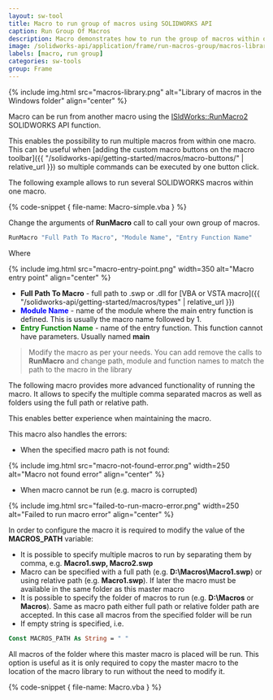```yaml
---
layout: sw-tool
title: Macro to run group of macros using SOLIDWORKS API
caption: Run Group Of Macros
description: Macro demonstrates how to run the group of macros within one macro using SOLIDWORKS API
image: /solidworks-api/application/frame/run-macros-group/macros-library.png
labels: [macro, run group]
categories: sw-tools
group: Frame
---
```

{% include img.html src="macros-library.png" alt="Library of macros in the Windows folder" align="center" %}

Macro can be run from another macro using the [ISldWorks::RunMacro2](http://help.solidworks.com/2010/english/api/sldworksapi/solidworks.interop.sldworks~solidworks.interop.sldworks.isldworks~runmacro2.html) SOLIDWORKS API function.

This enables the possibility to run multiple macros from within one macro. This can be useful when [adding the custom macro buttons on the macro toolbar]({{ "/solidworks-api/getting-started/macros/macro-buttons/" | relative_url }}) so multiple commands can be executed by one button click.

The following example allows to run several SOLIDWORKS macros within one macro.

{% code-snippet { file-name: Macro-simple.vba } %}

Change the arguments of **RunMacro** call to call your own group of macros.

~~~ vb
RunMacro "Full Path To Macro", "Module Name", "Entry Function Name"
~~~

Where

{% include img.html src="macro-entry-point.png" width=350 alt="Macro entry point" align="center" %}

* **Full Path To Macro** - full path to .swp or .dll for [VBA or VSTA macro]({{ "/solidworks-api/getting-started/macros/types" | relative_url }})
* <span style="color:blue">**Module Name**</span> - name of the module where the main entry function is defined. This is usually the macro name followed by 1.
* <span style="color:green">**Entry Function Name**</span> - name of the entry function. This function cannot have parameters. Usually named **main**

> Modify the macro as per your needs. You can add remove the calls to **RunMacro** and change path, module and function names to match the path to the macro in the library

The following macro provides more advanced functionality of running the macro. It allows to specify the multiple comma separated macros as well as folders using the full path or relative path.

This enables better experience when maintaining the macro.

This macro also handles the errors:

* When the specified macro path is not found:

{% include img.html src="macro-not-found-error.png" width=250 alt="Macro not found error" align="center" %}

* When macro cannot be run (e.g. macro is corrupted)

{% include img.html src="failed-to-run-macro-error.png" width=250 alt="Failed to run macro error" align="center" %}

In order to configure the macro it is required to modify the value of the **MACROS_PATH** variable:

* It is possible to specify multiple macros to run by separating them by comma, e.g. **Macro1.swp, Macro2.swp**
* Macro can be specified with a full path (e.g. **D:\Macros\Macro1.swp**) or using relative path (e.g. **Macro1.swp**). If later the macro must be available in the same folder as this master macro
* It is possible to specify the folder of macros to run (e.g. **D:\Macros** or **Macros**). Same as macro path either full path or relative folder path are accepted. In this case all macros from the specified folder will be run
* If empty string is specified, i.e. 

~~~ vb
Const MACROS_PATH As String = " "
~~~

All macros of the folder where this master macro is placed will be run. This option is useful as it is only required to copy the master macro to the location of the macro library to run without the need to modify it.

{% code-snippet { file-name: Macro.vba } %}
